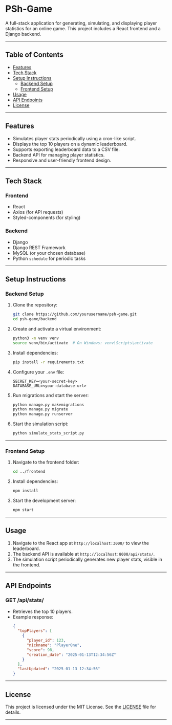 
# **PSh-Game**

A full-stack application for generating, simulating, and displaying player statistics for an online game. This project includes a React frontend and a Django backend.

---

## **Table of Contents**
- [Features](#features)
- [Tech Stack](#tech-stack)
- [Setup Instructions](#setup-instructions)
  - [Backend Setup](#backend-setup)
  - [Frontend Setup](#frontend-setup)
- [Usage](#usage)
- [API Endpoints](#api-endpoints)
- [License](#license)

---

## **Features**
- Simulates player stats periodically using a cron-like script.
- Displays the top 10 players on a dynamic leaderboard.
- Supports exporting leaderboard data to a CSV file.
- Backend API for managing player statistics.
- Responsive and user-friendly frontend design.

---

## **Tech Stack**
### **Frontend**
- React
- Axios (for API requests)
- Styled-components (for styling)

### **Backend**
- Django
- Django REST Framework
- MySQL (or your chosen database)
- Python `schedule` for periodic tasks

---

## **Setup Instructions**

### **Backend Setup**
1. Clone the repository:
   ```bash
   git clone https://github.com/yourusername/psh-game.git
   cd psh-game/backend
   ```

2. Create and activate a virtual environment:
   ```bash
   python3 -m venv venv
   source venv/bin/activate  # On Windows: venv\Scripts\activate
   ```

3. Install dependencies:
   ```bash
   pip install -r requirements.txt
   ```

4. Configure your `.env` file:
   ```plaintext
   SECRET_KEY=<your-secret-key>
   DATABASE_URL=<your-database-url>
   ```

5. Run migrations and start the server:
   ```bash
   python manage.py makemigrations
   python manage.py migrate
   python manage.py runserver
   ```

6. Start the simulation script:
   ```bash
   python simulate_stats_script.py
   ```

---

### **Frontend Setup**
1. Navigate to the frontend folder:
   ```bash
   cd ../frontend
   ```

2. Install dependencies:
   ```bash
   npm install
   ```

3. Start the development server:
   ```bash
   npm start
   ```

---

## **Usage**
1. Navigate to the React app at `http://localhost:3000/` to view the leaderboard.
2. The backend API is available at `http://localhost:8000/api/stats/`.
3. The simulation script periodically generates new player stats, visible in the frontend.

---

## **API Endpoints**

### **GET /api/stats/**
- Retrieves the top 10 players.
- Example response:
  ```json
  {
    "topPlayers": [
      {
        "player_id": 123,
        "nickname": "PlayerOne",
        "score": 98,
        "creation_date": "2025-01-13T12:34:56Z"
      }
    ],
    "lastUpdated": "2025-01-13 12:34:56"
  }
  ```

---

## **License**
This project is licensed under the MIT License. See the [LICENSE](LICENSE) file for details.

---
